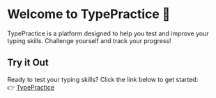 # Welcome to TypePractice 🚀

TypePractice is a platform designed to help you test and improve your typing skills. Challenge yourself and track your progress!

## Try it Out
Ready to test your typing skills? Click the link below to get started:  
👉 [TypePractice](https://typepractice.netlify.app)

